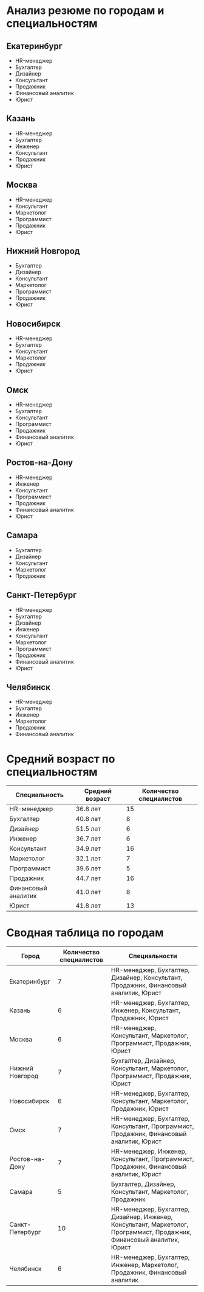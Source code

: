 # Анализ резюме по городам и специальностям

## Екатеринбург

- HR-менеджер
- Бухгалтер
- Дизайнер
- Консультант
- Продажник
- Финансовый аналитик
- Юрист

## Казань

- HR-менеджер
- Бухгалтер
- Инженер
- Консультант
- Продажник
- Юрист

## Москва

- HR-менеджер
- Консультант
- Маркетолог
- Программист
- Продажник
- Юрист

## Нижний Новгород

- Бухгалтер
- Дизайнер
- Консультант
- Маркетолог
- Программист
- Продажник
- Юрист

## Новосибирск

- HR-менеджер
- Бухгалтер
- Консультант
- Маркетолог
- Продажник
- Юрист

## Омск

- HR-менеджер
- Бухгалтер
- Консультант
- Программист
- Продажник
- Финансовый аналитик
- Юрист

## Ростов-на-Дону

- HR-менеджер
- Инженер
- Консультант
- Программист
- Продажник
- Финансовый аналитик
- Юрист

## Самара

- Бухгалтер
- Дизайнер
- Консультант
- Маркетолог
- Продажник

## Санкт-Петербург

- HR-менеджер
- Бухгалтер
- Дизайнер
- Инженер
- Консультант
- Маркетолог
- Программист
- Продажник
- Финансовый аналитик
- Юрист

## Челябинск

- HR-менеджер
- Бухгалтер
- Инженер
- Маркетолог
- Продажник
- Финансовый аналитик

# Средний возраст по специальностям

| Специальность | Средний возраст | Количество специалистов |
|---------------|-----------------|-------------------------|
| HR-менеджер | 36.8 лет | 15 |
| Бухгалтер | 40.8 лет | 8 |
| Дизайнер | 51.5 лет | 6 |
| Инженер | 36.7 лет | 6 |
| Консультант | 34.9 лет | 16 |
| Маркетолог | 32.1 лет | 7 |
| Программист | 39.6 лет | 5 |
| Продажник | 44.7 лет | 16 |
| Финансовый аналитик | 41.0 лет | 8 |
| Юрист | 41.8 лет | 13 |

# Сводная таблица по городам

| Город | Количество специалистов | Специальности |
|-------|------------------------|---------------|
| Екатеринбург | 7 | HR-менеджер, Бухгалтер, Дизайнер, Консультант, Продажник, Финансовый аналитик, Юрист |
| Казань | 6 | HR-менеджер, Бухгалтер, Инженер, Консультант, Продажник, Юрист |
| Москва | 6 | HR-менеджер, Консультант, Маркетолог, Программист, Продажник, Юрист |
| Нижний Новгород | 7 | Бухгалтер, Дизайнер, Консультант, Маркетолог, Программист, Продажник, Юрист |
| Новосибирск | 6 | HR-менеджер, Бухгалтер, Консультант, Маркетолог, Продажник, Юрист |
| Омск | 7 | HR-менеджер, Бухгалтер, Консультант, Программист, Продажник, Финансовый аналитик, Юрист |
| Ростов-на-Дону | 7 | HR-менеджер, Инженер, Консультант, Программист, Продажник, Финансовый аналитик, Юрист |
| Самара | 5 | Бухгалтер, Дизайнер, Консультант, Маркетолог, Продажник |
| Санкт-Петербург | 10 | HR-менеджер, Бухгалтер, Дизайнер, Инженер, Консультант, Маркетолог, Программист, Продажник, Финансовый аналитик, Юрист |
| Челябинск | 6 | HR-менеджер, Бухгалтер, Инженер, Маркетолог, Продажник, Финансовый аналитик |
